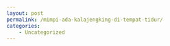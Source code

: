 ```yaml
---
layout: post
permalink: /mimpi-ada-kalajengking-di-tempat-tidur/
categories:
    - Uncategorized
---
```


